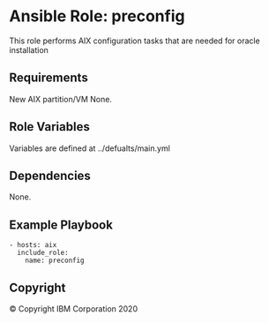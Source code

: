 # Ansible Role: preconfig 
 This role performs AIX configuration tasks that are needed for oracle installation
## Requirements
New AIX partition/VM
None.

## Role Variables
Variables are defined at ../defualts/main.yml
## Dependencies

None.

## Example Playbook

    - hosts: aix
      include_role:
        name: preconfig 

## Copyright
© Copyright IBM Corporation 2020
